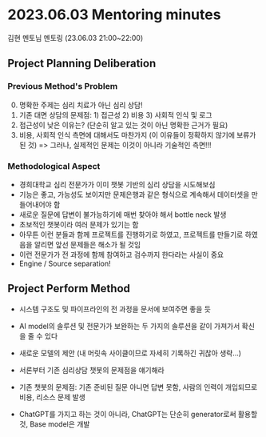 # 2023.06.03 Mentoring minutes

김현 멘토님 멘토링 (23.06.03 21:00~22:00)

## Project Planning Deliberation

### Previous Method's Problem

0. 명확한 주제는 심리 치료가 아닌 심리 상담!
1. 기존 대면 상담의 문제점: 1) 접근성 2) 비용 3) 사회적 인식 및 로그
2. 접근성이 낮은 이유는? (단순히 알고 있는 것이 아닌 명확한 근거가 필요)
3. 비용, 사회적 인식 측면에 대해서도 마찬가지 (이 이유들이 정확하지 않기에 보류가 된 것)
=> 그러나, 실제적인 문제는 이것이 아니라 기술적인 측면!!!

### Methodological Aspect

- 경희대학교 심리 전문가가 이미 챗봇 기반의 심리 상담을 시도해보심
- 기능은 좋고, 가능성도 보이지만 문제은행과 같은 형식으로 계속해서 데이터셋을 만들어내어야 함
- 새로운 질문에 답변이 불가능하기에 매번 찾아야 해서 bottle neck 발생
- 초보적인 챗봇이라 여러 문제가 있기는 함
- 아무튼 이런 분들과 함께 프로젝트를 진행하기로 하였고, 프로젝트를 만들기로 하였음을 알리면 앞선 문제들은 해소가 될 것임
- 이런 전문가가 전 과정에 함께 참여하고 검수까지 한다라는 사실이 중요
- Engine / Source separation!

## Project Perform Method

- 시스템 구조도 및 파이프라인의 전 과정을 문서에 보여주면 좋을 듯 
- AI model의 솔루션 및 전문가가 보완하는 두 가지의 솔루션을 같이 가져가서 확신을 줄 수 있다
- 새로운 모델의 제안 (내 머릿속 사이클이므로 자세히 기록하긴 귀찮아 생략...)

- 서론부터 기존 심리상담 챗봇의 문제점을 얘기해라 
- 기존 챗봇의 문제점: 기존 준비된 질문 아니면 답변 못함, 사람의 인력이 개입되므로 비용, 리소스 문제 발생
- ChatGPT를 가지고 하는 것이 아니라, ChatGPT는 단순히 generator로써 활용할 것, Base model은 개발

